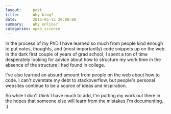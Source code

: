 ```yaml
---
layout:     post
title:      Why blog?
date:       2015-05-13 20:00:00
summary:    Why online?
categories: open_science
---
```


In the process of my PhD I have learned so much from people kind enough to put notes, thoughts, and (most importantly) code snippets up on the web. In the dark first couple of years of grad school, I spent a ton of time desperately looking for advice about how to structure my work time in the absence of the structure I had found in college.

I've also learned an absurd amount from people on the web about how to code. I can't overstate my debt to stackoverflow, but people's personal websites continue to be a source of ideas and inspiration.

So while I don't _think_ I have much to add, I'm putting my work out there in the hopes that someone else will learn from the mistakes I'm documenting. :)
